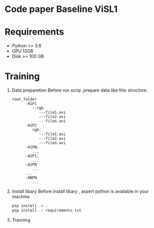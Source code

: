 # Code paper Baseline ViSL1
# Requirements
- Python >= 3.6
- GPU 12GB
- Disk >= 100 GB
# Training 
1. Data preparetion
   Before run scrip ,prepare data like this structure:
   ```
   root_folder
         -A1P1
            --rgb
               ---file1.avi
               ---file2.avi
               ---filen.avi
         -A1P2
            rgb:
               ---file1.avi
               ---file2.avi
               ---filen.avi
         -A1PN:
            ...
         -A2P1:
            ...
         -A2PN
            ...
         ...
         -ANPN
            ...
   ```
    
3. Install libary
   Before install libary , assert python is available in your machine
   ```bash
   pip install -e .
   pip install -r requirements.txt
   ```
4. Tranning
